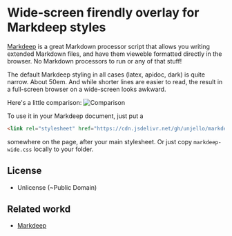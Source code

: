 # Wide-screen firendly overlay for Markdeep styles

[Markdeep](https://casual-effects.com/markdeep/) is a great Markdown processor script
that allows you writing extended Markdown files, and have them vieweble formatted
directly in the browser. No Markdown processors to run or any of that stuff!

The default Markdeep styling in all cases (latex, apidoc, dark) is quite narrow. About 50em.
And while shorter lines are easier to read, the result in a full-screen browser on a wide-screen looks awkward.

Here's a little comparison:
![Comparison](./comparison.jpg)

To use it in your Markdeep document, just put a
```html
<link rel="stylesheet" href="https://cdn.jsdelivr.net/gh/unjello/markdeep-wide/markdeep-wide.css">
```
somewhere on the page, after your main stylesheet. Or just copy `markdeep-wide.css` locally to your folder.

## License
- Unlicense (~Public Domain)

## Related workd
- [Markdeep](https://casual-effects.com/markdeep)

